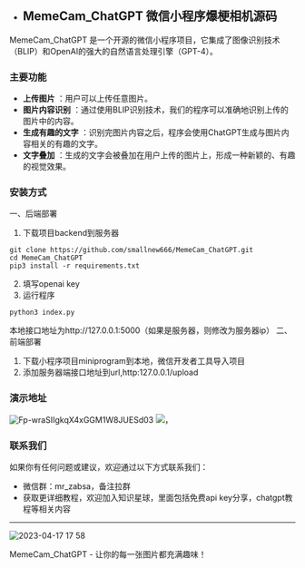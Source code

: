 - ## MemeCam_ChatGPT 微信小程序爆梗相机源码

MemeCam_ChatGPT 是一个开源的微信小程序项目，它集成了图像识别技术（BLIP）和OpenAI的强大的自然语言处理引擎（GPT-4）。
### 主要功能 
- **上传图片** ：用户可以上传任意图片。 
- **图片内容识别** ：通过使用BLIP识别技术，我们的程序可以准确地识别上传的图片中的内容。 
- **生成有趣的文字** ：识别完图片内容之后，程序会使用ChatGPT生成与图片内容相关的有趣的文字。 
- **文字叠加** ：生成的文字会被叠加在用户上传的图片上，形成一种新颖的、有趣的视觉效果。
### 安装方式
一、后端部署
1.  下载项目backend到服务器
```
git clone https://github.com/smallnew666/MemeCam_ChatGPT.git
cd MemeCam_ChatGPT
pip3 install -r requirements.txt
```
2.  填写openai key
3.  运行程序
```
python3 index.py
```
本地接口地址为http://127.0.0.1:5000（如果是服务器，则修改为服务器ip）
二、前端部署
1.  下载小程序项目miniprogram到本地，微信开发者工具导入项目
2.  添加服务器端接口地址到url,http:127.0.0.1/upload
### 演示地址

![Fp-wraSIIgkqX4xGGM1W8JUESd03](https://github.com/smallnew666/MemeCam_ChatGPT/assets/24582880/c494ecbb-e931-46b3-8c1f-57d7c6f85af1)
![，](https://github.com/smallnew666/MemeCam_ChatGPT/assets/24582880/eea5d73c-de99-41a9-a92a-81a0376de5e6)


### 联系我们

如果你有任何问题或建议，欢迎通过以下方式联系我们： 
- 微信群：mr_zabsa，备注拉群
- 获取更详细教程，欢迎加入知识星球，里面包括免费api key分享，chatgpt教程等相关内容
----

![2023-04-17 17 58](https://user-images.githubusercontent.com/24582880/233049472-8a731396-933a-4401-a773-f0ed58cc7b13.jpg)

MemeCam_ChatGPT - 让你的每一张图片都充满趣味！
